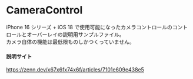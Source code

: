 # CameraControl

iPhone 16 シリーズ + iOS 18 で使用可能になったカメラコントロールのコントロールとオーバーレイの説明用サンプルファイル。<br>
カメラ自体の機能は最低限ものしかつくっていません。

#### 説明サイト
https://zenn.dev/x67x6fx74x6f/articles/7101e609e438e5
